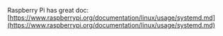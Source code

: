 Raspberry Pi has great doc:
[https://www.raspberrypi.org/documentation/linux/usage/systemd.md](https://www.raspberrypi.org/documentation/linux/usage/systemd.md)
